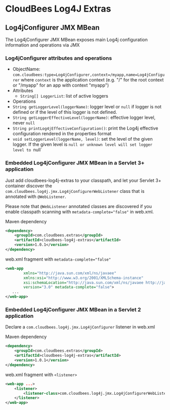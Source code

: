 # CloudBees Log4J Extras

## Log4jConfigurer JMX MBean

The Log4jConfigurer JMX MBean exposes main Log4j configuration information and operations via JMX

### Log4jConfigurer attributes and operations

* ObjectName: `com.cloudbees:type=Log4jConfigurer,context=/myapp,name=Log4jConfigurer` where `context` is the application context (e.g. "/" for the root context or "/myapp" for an app with context "myapp")
* Attributes
  * `String[] LoggerList`: list of active loggers
* Operations
 * `String getLoggerLevel(loggerName)`: logger level or `null` if logger is not defined or if the level of this logger is not defined.
 * `String getLoggerEffectiveLevel(loggerName)`: effective logger level, never `null`
 * `String printLog4jEffectiveConfiguration()`: print the Log4j effective configuration rendered in the properties format
 * `void setLoggerLevel(loggerName, level)`: set the level of the given logger. If the given level is `null or unknown level will set logger level to `null`

### Embedded Log4jConfigurer JMX MBean in a Servlet 3+ application

Just add cloudbees-log4j-extras to your classpath, and let your Servlet 3+ container discover the
`com.cloudbees.log4j.jmx.Log4jConfigurerWebListener` class that is annotated with `@WebListener`.

Please note that `@WebListener` annotated classes are discovered if you enable classpath scanning with `metadata-complete="false"`
in web.xml.


Maven dependency

```xml
<dependency>
    <groupId>com.cloudbees.extras</groupId>
    <artifactId>cloudbees-log4j-extras</artifactId>
    <version>1.0.1</version>
</dependency>
```

web.xml fragment with `metadata-complete="false"`

```xml
<web-app
        xmlns="http://java.sun.com/xml/ns/javaee"
        xmlns:xsi="http://www.w3.org/2001/XMLSchema-instance"
        xsi:schemaLocation="http://java.sun.com/xml/ns/javaee http://java.sun.com/xml/ns/javaee/web-app_3_0.xsd"
        version="3.0" metadata-complete="false">
   ...
</web-app>
```

### Embedded Log4jConfigurer JMX MBean in a Servlet 2 application

Declare a `com.cloudbees.log4j.jmx.Log4jConfigurer` listener in web.xml

Maven dependency

```xml
<dependency>
    <groupId>com.cloudbees.extras</groupId>
    <artifactId>cloudbees-log4j-extras</artifactId>
    <version>1.0.1</version>
</dependency>
```

web.xml fragment with `<listener>`

```xml
<web-app ...>
    <listener>
        <listener-class>com.cloudbees.log4j.jmx.Log4jConfigurerWebListener</listener-class>
    </listener>
</web-app>
```